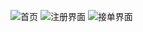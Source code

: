 ![首页](
        https://github.com/zhl530i/schooltask-client/blob/master/Photo/index.png
      )
![注册界面](
     https://github.com/zhl530i/schooltask-client/blob/master/Photo/index.png
      )
![接单界面](
        https://github.com/zhl530i/schooltask-client/blob/master/Photo/index.png
      )
